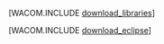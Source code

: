 <properties linkid="java-download-windows" urlDisplayName="Windows 用のダウンロード" pageTitle="Azure SDK for Java のダウンロード (Windows)" metaKeywords="Azure SDK Java, Azure Java Maven, Azure Maven, Azure plugin for Eclipse, Azure Eclipse Java" description="Azure SDK for Java をダウンロードします。Maven 用のコードを示します。Azure Plugin for Eclipse with Java のインストール手順を示します。" metaCanonical="" disqusComments="1" umbracoNaviHide="1" services="" documentationCenter="Java" title="Azure SDK for Java のダウンロード" authors=""  solutions="" writer="waltpo" manager="" editor="" />


[WACOM.INCLUDE [download_libraries](../includes/download_libraries.md)]


[WACOM.INCLUDE [download_eclipse](../includes/download_eclipse.md)]

